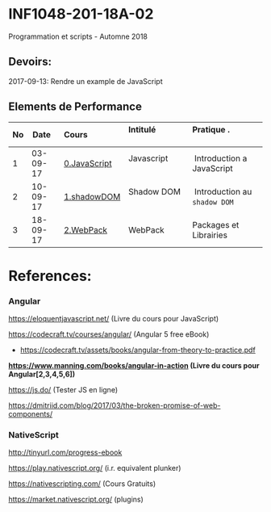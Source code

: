 # INF1048-201-18A-02
Programmation et scripts - Automne 2018

## Devoirs:

2017-09-13: Rendre un example de JavaScript

## Elements de Performance

|No| Date   | Cours                       | Intitulé                                |  Pratique .                            |
|--|--------|:----------------------------|:----------------------------------------|:---------------------------------------|
| 1|03-09-17|[0.JavaScript](0.JavaScript) | Javascript                              |  Introduction a JavaScript             |
| 2|10-09-17|[1.shadowDOM](1.shadowDOM)   | Shadow DOM                              |  Introduction au `shadow DOM`          |
| 3|18-09-17|[2.WebPack](2.WebPack)       | WebPack                                 |  Packages et Librairies                |


# References:

### Angular

https://eloquentjavascript.net/ (Livre du cours pour JavaScript)

https://codecraft.tv/courses/angular/ (Angular 5 free eBook)

* https://codecraft.tv/assets/books/angular-from-theory-to-practice.pdf

__https://www.manning.com/books/angular-in-action (Livre du cours pour Angular[2,3,4,5,6])__

https://js.do/ (Tester JS en ligne)

https://dmitriid.com/blog/2017/03/the-broken-promise-of-web-components/






### NativeScript

http://tinyurl.com/progress-ebook

https://play.nativescript.org/ (i.r. equivalent plunker)

https://nativescripting.com/ (Cours Gratuits)

https://market.nativescript.org/ (plugins)

